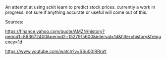 An attempt at using sckit learn to predict stock prices. currently a work in progress. not sure if anything accurate or useful will come out of this.


Sources:

https://finance.yahoo.com/quote/AMZN/history?period1=863672400&period2=1527915600&interval=1d&filter=history&frequency=1d

https://www.youtube.com/watch?v=SSu00IRRraY
